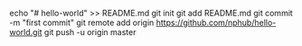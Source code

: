 echo "# hello-world" >> README.md
git init
git add README.md
git commit -m "first commit"
git remote add origin https://github.com/nphub/hello-world.git
git push -u origin master
